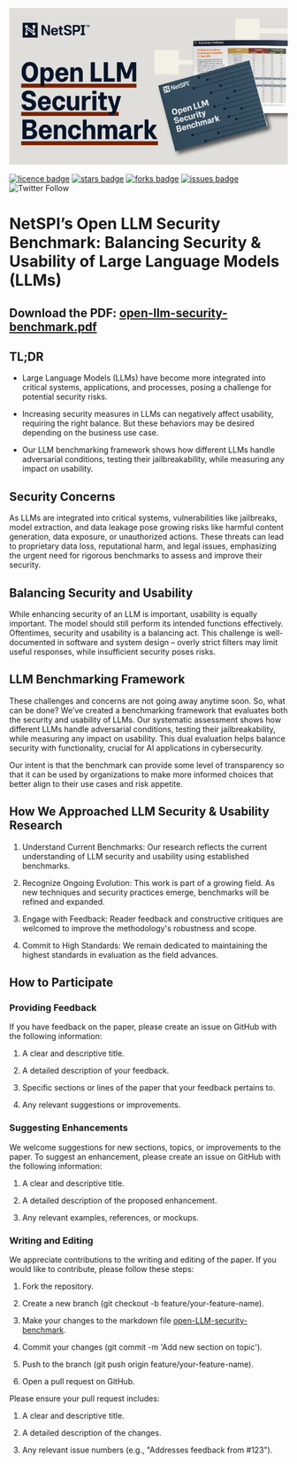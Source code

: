 ![Banner](./docs/images/open-LLM-security-benchmark-banner.png)

[![licence badge]][licence] 
[![stars badge]][stars] 
[![forks badge]][forks] 
[![issues badge]][issues]
![Twitter Follow](https://img.shields.io/twitter/follow/NetSPI.svg?style=social)


[licence badge]:https://img.shields.io/badge/license-New%20BSD-blue.svg
[stars badge]:https://img.shields.io/github/stars/NetSPI/Open-LLM-Security-Benchmark.svg
[forks badge]:https://img.shields.io/github/forks/NetSPI/Open-LLM-Security-Benchmark.svg
[issues badge]:https://img.shields.io/github/issues/NetSPI/Open-LLM-Security-Benchmark.svg


[licence]:https://github.com/NetSPI/Open-LLM-Security-Benchmark/blob/master/LICENSE.txt
[stars]:https://github.com/NetSPI/Open-LLM-Security-Benchmark/stargazers
[forks]:https://github.com/NetSPI/Open-LLM-Security-Benchmark/network
[issues]:https://github.com/NetSPI/Open-LLM-Security-Benchmark/issues


# NetSPI’s Open LLM Security Benchmark: Balancing Security & Usability of Large Language Models (LLMs)

## Download the PDF: [open-llm-security-benchmark.pdf](./open-LLM-Security-Benchmark.pdf)  

## TL;DR

- Large Language Models (LLMs) have become more integrated into critical systems, applications, and processes, posing a
  challenge for potential security risks.

- Increasing security measures in LLMs can negatively affect usability, requiring the right balance. But these behaviors
  may be desired depending on the business use case.

- Our LLM benchmarking framework shows how different LLMs handle adversarial conditions, testing their jailbreakability,
  while measuring any impact on usability.

## Security Concerns

As LLMs are integrated into critical systems, vulnerabilities like jailbreaks, model extraction, and data leakage pose
growing risks like harmful content generation, data exposure, or unauthorized actions. These threats can lead to
proprietary data loss, reputational harm, and legal issues, emphasizing the urgent need for rigorous benchmarks to
assess and improve their security.

## Balancing Security and Usability

While enhancing security of an LLM is important, usability is equally important. The model should still perform its
intended functions effectively. Oftentimes, security and usability is a balancing act. This challenge is well-documented
in software and system design – overly strict filters may limit useful responses, while insufficient security poses
risks.

## LLM Benchmarking Framework

These challenges and concerns are not going away anytime soon. So, what can be done? We’ve created a benchmarking
framework that evaluates both the security and usability of LLMs. Our systematic assessment shows how different LLMs
handle adversarial conditions, testing their jailbreakability, while measuring any impact on usability. This dual
evaluation helps balance security with functionality, crucial for AI applications in cybersecurity.

Our intent is that the benchmark can provide some level of transparency so that it can be used by organizations to make
more informed choices that better align to their use cases and risk appetite.

## How We Approached LLM Security & Usability Research

1. Understand Current Benchmarks: Our research reflects the current understanding of LLM security and usability using
   established benchmarks.

2. Recognize Ongoing Evolution: This work is part of a growing field. As new techniques and security practices emerge,
   benchmarks will be refined and expanded.

3. Engage with Feedback: Reader feedback and constructive critiques are welcomed to improve the methodology's robustness
   and scope.

4. Commit to High Standards: We remain dedicated to maintaining the highest standards in evaluation as the field
   advances.

## How to Participate

### Providing Feedback

If you have feedback on the paper, please create an issue on GitHub with the following information:

1. A clear and descriptive title.

2. A detailed description of your feedback.

3. Specific sections or lines of the paper that your feedback pertains to.

4. Any relevant suggestions or improvements.

### Suggesting Enhancements

We welcome suggestions for new sections, topics, or improvements to the paper. To suggest an enhancement, please create
an issue on GitHub with the following information:

1. A clear and descriptive title.

2. A detailed description of the proposed enhancement.

3. Any relevant examples, references, or mockups.

### Writing and Editing

We appreciate contributions to the writing and editing of the paper. If you would like to contribute, please follow
these steps:

1. Fork the repository.

2. Create a new branch (git checkout -b feature/your-feature-name).

3. Make your changes to the markdown file [open-LLM-security-benchmark](./docs/open-LLM-security-benchmark.md).

4. Commit your changes (git commit -m 'Add new section on topic').

5. Push to the branch (git push origin feature/your-feature-name).

6. Open a pull request on GitHub.

Please ensure your pull request includes:

1. A clear and descriptive title.

2. A detailed description of the changes.

3. Any relevant issue numbers (e.g., "Addresses feedback from #123"). 

 

 

 

 

 